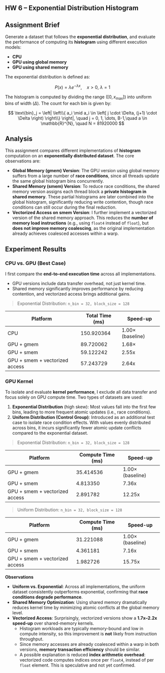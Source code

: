 HW 6 – Exponential Distribution Histogram
---

## Assignment Brief
Generate a dataset that follows the **exponential distribution**, and evaluate the performance of computing its **histogram** using different execution models:
- **CPU**
- **GPU using global memory**
- **GPU using shared memory**

The exponential distribution is defined as:

$$
P(x) = \lambda e^{-\lambda x}, \quad x > 0,\ \lambda = 1
$$

The histogram is computed by dividing the range ($[0, x_{\text{max}}]$) into uniform bins of width ($\Delta$). The count for each bin is given by:

$$
\text{bin}_j = \left| \left\\{ a_i \mid a_i \in \left[ j \cdot \Delta, (j+1) \cdot \Delta \right) \right\\} \right|, \quad j = 0, 1, \dots, B-1,\quad a \in \mathbb{R}^{N}, \quad N = 81920000
$$

## Analysis
This assignment compares different implementations of **histogram** computation on an **exponentially distributed dataset**. The core observations are:
- **Global Memory (gmem) Version**: The GPU version using global memory suffers from a large number of **race conditions**, since all threads update the same global histogram bins concurrently.
- **Shared Memory (smem) Version**: To reduce race conditions, the shared memory version assigns each thread block a **private histogram in shared memory**. These partial histograms are later combined into the global histogram, significantly reducing write contention, though race conditions can still occur during the final reduction.
- **Vectorized Access on smem Version**: I further implement a vectorized version of the shared memory approach. This reduces the **number of memory load instructions** (e.g., using `float4` instead of `float`), but **does not improve memory coalescing**, as the original implementation already achieves coalesced accesses within a warp.

## Experiment Results

### CPU vs. GPU (Best Case)

I first compare the **end-to-end execution time** across all implementations. 
- GPU versions include data transfer overhead, not just kernel time. 
- Shared memory significantly improves performance by reducing contention, and vectorized access brings additional gains.

> Exponential Distribution: `n_bin = 32, block_size = 128`

| Platform                       | Total Time (ms) | Speed-up         |
|--------------------------------|-----------------|------------------|
| CPU                            | 150.920364      | 1.00× (baseline) |
| GPU + gmem                     | 89.720062       | 1.68×            |
| GPU + smem                     | 59.122242       | 2.55x            |
| GPU + smem + vectorized access | 57.243729       | 2.64x            |

### GPU Kernel

To isolate and evaluate **kernel performance**, I exclude all data transfer and focus solely on GPU compute time. Two types of datasets are used:
1. **Exponential Distribution** (high skew): Most values fall into the first few bins, leading to more frequent atomic updates (i.e., race conditions).
2. **Uniform Distribution (Control Group)**: Introduced as an additional test case to isolate race condition effects. With values evenly distributed across bins, it incurs significantly fewer atomic update conflicts compared to the exponential dataset.

> Exponential Distribution: `n_bin = 32, block_size = 128`

| Platform                       | Compute Time (ms) | Speed-up         |
|--------------------------------|-------------------|------------------|
| GPU + gmem                     | 35.414536         | 1.00× (baseline) |
| GPU + smem                     | 4.813350          | 7.36x            |
| GPU + smem + vectorized access | 2.891782          | 12.25x           |

> Uniform Distribution: `n_bin = 32, block_size = 128`

| Platform                       | Compute Time (ms) | Speed-up         |
|--------------------------------|-------------------|------------------|
| GPU + gmem                     | 31.221088         | 1.00× (baseline) |
| GPU + smem                     | 4.361181          | 7.16x            |
| GPU + smem + vectorized access | 1.982726          | 15.75x           |

**Observations**
- **Uniform vs. Exponential**: Across all implementations, the uniform dataset consistently outperforms exponential, confirming that **race conditions degrade performance**.
- **Shared Memory Optimization**: Using shared memory dramatically reduces kernel time by minimizing atomic conflicts at the global memory level.
- **Vectorized Access**: Surprisingly, vectorized versions show a **1.7x–2.2x speed-up** over shared-memory kernels.
  - Histogram workloads are typically memory-bound and low in compute intensity, so this improvement is **not** likely from instruction throughput.
  - Since memory accesses are already coalesced within a warp in both versions, **memory transaction efficiency** should be similar.
  - A possible explanation is reduced **index arithmetic overhead**: vectorized code computes indices once per `float4`, instead of per `float` element. This is speculative and not yet confirmed.

